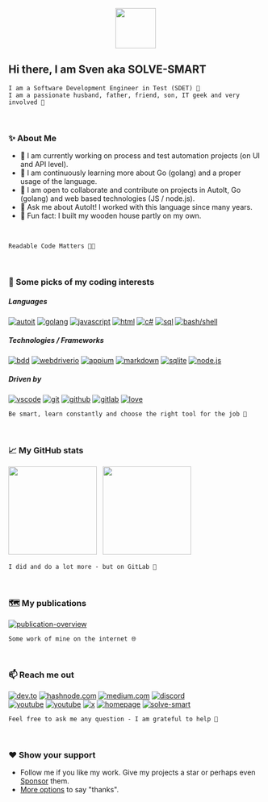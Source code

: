 <p align="center">
    <img src="https://github.com/sven-seyfert/sven-seyfert/blob/main/assets/icons/favicon.ico" width="80" />
</p>

## Hi there, I am Sven aka SOLVE-SMART

    I am a Software Development Engineer in Test (SDET) 🧪
    I am a passionate husband, father, friend, son, IT geek and very involved 💚

<br>

### ✨ About Me

- 🔭 I am currently working on process and test automation projects (on UI and API level).<br>
- 🌱 I am continuously learning more about Go (golang) and a proper usage of the language.<br>
- 👯 I am open to collaborate and contribute on projects in AutoIt, Go (golang) and web based technologies (JS / node.js).<br>
- 💬 Ask me about AutoIt! I worked with this language since many years.<br>
- 👾 Fun fact: I built my wooden house partly on my own.<br>

<br>

    Readable Code Matters 👨‍💻

<br>

### 🔮 Some picks of my coding interests

##### Languages

[![autoit](https://img.shields.io/badge/AutoIt-lightskyblue?style=flat&labelColor=black&logo=autoit&logoColor=lightskyblue)]()
[![golang](https://img.shields.io/badge/Go-07D9CA?style=flat&labelColor=black&logo=go&logoColor=07D9CA)]()
[![javascript](https://img.shields.io/badge/Javascript-F0DB4F?style=flat&labelColor=black&logo=javascript&logoColor=F0DB4F)]()
[![html](https://img.shields.io/badge/HTML%2FCSS-E34F26?style=flat&labelColor=black&logo=html5&logoColor=E34F26)]()
[![c#](https://img.shields.io/badge/C%23-512BD4?style=flat&labelColor=black&logo=.net&logoColor=512BD4)]()
[![sql](https://img.shields.io/badge/SQL-1572B6?style=flat&labelColor=black&logo=sqlite&logoColor=1572B6)]()
[![bash/shell](https://img.shields.io/badge/Bash/Shell-008080?style=flat&labelColor=black&logo=linux&logoColor=008080)]()


##### Technologies / Frameworks

[![bdd](https://img.shields.io/badge/Cucumber-23D96C?style=flat&labelColor=black&logo=cucumber&logoColor=23D96C)]()
[![webdriverio](https://img.shields.io/badge/WebdriverIO-EA5906?style=flat&labelColor=black&logo=webdriverio&logoColor=EA5906)]()
[![appium](https://img.shields.io/badge/Appium-EE376D?style=flat&labelColor=black&logo=appium&logoColor=EE376D)]()
[![markdown](https://img.shields.io/badge/Markdown-F7F4ED?style=flat&labelColor=black&logo=markdown&logoColor=F7F4ED)]()
[![sqlite](https://img.shields.io/badge/SQLite-1572B6?style=flat&labelColor=black&logo=sqlite&logoColor=1572B6)]()
[![node.js](https://img.shields.io/badge/node.js-689d6a?style=flat&labelColor=black&logo=node.js&logoColor=689d6a)]()

##### Driven by

[![vscode](https://img.shields.io/badge/VSCode-23A8F2?style=flat&labelColor=black&logo=ntfy&logoColor=23A8F2)]()
[![git](https://img.shields.io/badge/Git-F05032?style=flat&labelColor=black&logo=git&logoColor=F05032)]()
[![github](https://img.shields.io/badge/GitHub-682C88?style=flat&labelColor=black&logo=github&logoColor=682C88)]()
[![gitlab](https://img.shields.io/badge/GitLab-F4680E?style=flat&labelColor=black&logo=github&logoColor=F4680E)]()
[![love](https://img.shields.io/badge/Love-CC2A36?style=flat&labelColor=black&logo=undertale&logoColor=CC2A36)]()

    Be smart, learn constantly and choose the right tool for the job 🦄

<br>

### 📈 My GitHub stats

<img height="175px" src="https://github-readme-stats-one-bice.vercel.app/api?username=sven-seyfert&cache_seconds=21600&card_width=407&count_private=true&disable_animations=true&include_all_commits=true&role=OWNER,ORGANIZATION_MEMBER,COLLABORATOR&show_icons=true&theme=ayu-mirage">&nbsp;&nbsp;&nbsp;<img height="175px" src="https://github-readme-stats-one-bice.vercel.app/api/top-langs/?username=sven-seyfert&card_width=400exclude_repo=Au3BrowserTabScroll,Au3GotoDefinition,Au3RenameEx,baileo-stundenplan,Livestream-Au3MonitorDim&langs_count=10&layout=compact&theme=ayu-mirage">

    I did and do a lot more - but on GitLab 🦊

<br>

### 🗺 My publications

[![publication-overview](https://github.com/user-attachments/assets/d9d191ba-d0fe-4f03-8fd6-0c6424e08d54)](https://sven-seyfert.github.io/publication-overview/)

    Some work of mine on the internet 🌐

<br>

### 📫 Reach me out

[![dev.to](https://img.shields.io/badge/dev.to-777777?style=flat&labelColor=black&logo=devdotto&logoColor=777777)](https://dev.to/solvesmart)
[![hashnode.com](https://img.shields.io/badge/hashnode.com-2962FF?style=flat&labelColor=black&logo=hashnode&logoColor=2962FF)](https://hashnode.com/@solvesmart)
[![medium.com](https://img.shields.io/badge/medium.com-F7F4ED?style=flat&labelColor=black&logo=medium&logoColor=F7F4ED)](https://medium.com/@solvesmart)
[![discord](https://img.shields.io/badge/discord-6569B0?style=flat&labelColor=black&logo=discord&logoColor=6569B0)](https://discord.gg/5DWTpZK3QN)<br>
[![youtube](https://img.shields.io/badge/solve--smart-D94D4A?style=flat&labelColor=black&logo=youtube&logoColor=D94D4A)](https://www.youtube.com/@solvesmart)
[![youtube](https://img.shields.io/badge/sven--au3--go-3D80B6?style=flat&labelColor=black&logo=youtube&logoColor=3D80B6)](https://www.youtube.com/@svenau3go)
[![x](https://img.shields.io/badge/sven__seyfert-1DA1F2?style=flat&labelColor=black&logo=x&logoColor=1DA1F2)](https://x.com/sven_seyfert)
[![homepage](https://img.shields.io/badge/sven--seyfert.de-648293?style=flat&labelColor=black&logo=HTML5&logoColor=648293)](https://sven-seyfert.de)
[![solve-smart](https://img.shields.io/badge/solve--smart.de-F0DB4F?style=flat&labelColor=black&logo=docsify&logoColor=F0DB4F)]()

    Feel free to ask me any question - I am grateful to help 🤝

<br>

### ❤ Show your support

- Follow me if you like my work. Give my projects a star or perhaps even [Sponsor](https://github.com/sven-seyfert/autoit-webdriver-boilerplate) them.
- [More options](https://sven-seyfert.de/thanks/) to say "thanks".

